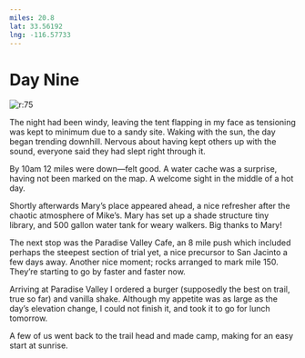 ```yaml
---
miles: 20.8
lat: 33.56192
lng: -116.57733
---
```


# Day Nine

![r:75](2019-04-27.jpg)

The night had been windy, leaving the tent flapping in my face as tensioning was kept to minimum due to a sandy site. Waking with the sun, the day began trending downhill. Nervous about having kept others up with the sound, everyone said they had slept right through it.

By 10am 12 miles were down—felt good. A water cache was a surprise, having not been marked on the map. A welcome sight in the middle of a hot day.

Shortly afterwards Mary’s place appeared ahead, a nice refresher after the chaotic atmosphere of Mike’s. Mary has set up a shade structure tiny library, and 500 gallon water tank for weary walkers. Big thanks to Mary!

The next stop was the Paradise Valley Cafe, an 8 mile push which included perhaps the steepest section of trial yet, a nice precursor to San Jacinto a few days away. Another nice moment; rocks arranged to mark mile 150. They’re starting to go by faster and faster now.

Arriving at Paradise Valley I ordered a burger (supposedly the best on trail, true so far) and vanilla shake. Although my appetite was as large as the day’s elevation change, I could not finish it, and took it to go for lunch tomorrow.

A few of us went back to the trail head and made camp, making for an easy start at sunrise.

